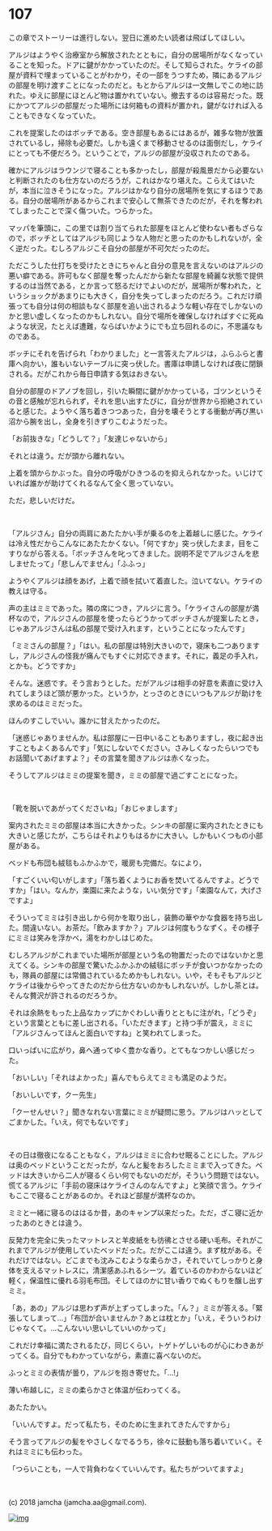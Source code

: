 # 107

この章でストーリーは進行しない。翌日に進めたい読者は飛ばしてほしい。  

アルジはようやく治療室から解放されたとともに，自分の居場所がなくなっていることを知った。ドアに鍵がかかっていたのだ。そして知らされた。ケライの部屋が資料で埋まっていることがわかり，その一部をうつすため，隣にあるアルジの部屋を明け渡すことになったのだと。もとからアルジは一文無しでこの地に訪れた。ゆえに部屋にほとんど物は置かれていない。撤去するのは容易だった。既にかつてアルジの部屋だった場所には何箱もの資料が置かれ，鍵がなければ入ることもできなくなっていた。  

これを提案したのはボッチである。空き部屋もあるにはあるが，雑多な物が放置されているし，掃除も必要だ。しかも遠くまで移動させるのは面倒だし，ケライにとっても不便だろう。ということで，アルジの部屋が没収されたのである。  

確かにアルジはラウンジで寝ることも多かったし，部屋が殺風景だから必要ないと判断されたのも仕方ないのだろうが，これはかなり堪えた。こらえてはいたが，本当に泣きそうになった。アルジはかなり自分の居場所を気にするほうである。自分の居場所があるからこれまで安心して無茶できたのだが，それを奪われてしまったことで深く傷ついた。つらかった。  

マッパを筆頭に，この里では割り当てられた部屋をほとんど使わない者もざらなので，ボッチとしてはアルジも同じような人物だと思ったのかもしれないが，全く逆だった。むしろアルジこそ自分の部屋が不可欠だったのだ。  

ただこうした仕打ちを受けたときにちゃんと自分の意見を言えないのはアルジの悪い癖である。許可もなく部屋を奪ったんだから新たな部屋を綺麗な状態で提供するのは当然である，とか言って怒るだけでよいのだが，居場所が奪われた，というショックがあまりにも大きく，自分を失ってしまったのだろう。これだけ頑張っても自分は何の相談もなく部屋を追い出されるような軽い存在でしかないのかと思い虚しくなったのかもしれない。自分で場所を確保しなければすぐに死ぬような状況，たとえば遭難，ならばいかようにでも立ち回れるのに，不思議なものである。  

ボッチにそれを告げられ「わかりました」と一言答えたアルジは，ふらふらと書庫へ向かい，誰もいないテーブルに突っ伏した。書庫は申請しなければ夜に閉鎖される。だがこれから毎日申請する気はおきない。  

自分の部屋のドアノブを回し，引いた瞬間に鍵がかかっている，ゴツンというその音と感触が忘れられず，それを思い出すたびに，自分が世界から拒絶されていると感じた。ようやく落ち着きつつあった，自分を壊そうとする衝動が再び黒い沼から腕を出し，全身を引きずりこむようだった。  

「お前抜きな」「どうして？」「友達じゃないから」  

それとは違う。だが頭から離れない。  

上着を頭からかぶった。自分の呼吸がひきつるのを抑えられなかった。いじけていれば誰かが助けてくれるなんて全く思っていない。  

ただ，悲しいだけだ。  

<br>  

「アルジさん」自分の両肩にあたたかい手が乗るのを上着越しに感じた。ケライは冷え性だからこんなにあたたかくない。「何ですか」突っ伏したまま，目をこすりながら答える。「ボッチさんを叱ってきました。説明不足でアルジさんを悲しませたって」「悲しんでません」「ふふっ」  

ようやくアルジは顔をあげ，上着で顔を拭いて着直した。泣いてない。ケライの教えは守る。  

声の主はミミであった。隣の席につき，アルジに言う。「ケライさんの部屋が満杯なので，アルジさんの部屋を使ったらどうかってボッチさんが提案したとき，じゃあアルジさんは私の部屋で受け入れます，ということになったんです」  

「ミミさんの部屋？」「はい。私の部屋は特別大きいので，寝床も二つありますし，アルジさんの怪我が痛んでもすぐに対応できます。それに，義足の手入れ，とかも。どうですか」  

そんな。迷惑です。そう言おうとした。だがアルジは相手の好意を素直に受け入れてしまうほど頭が悪かった。というか，とっさのときにいつもアルジが助けを求めるのはミミだった。  

ほんのすこしでいい。誰かに甘えたかったのだ。  

「迷惑じゃありませんか。私は部屋に一日中いることもありますし，夜に起き出すこともよくあるんです」「気にしないでください。さみしくなったらいつでもお話聞いてあげますよ？」その言葉を聞きアルジは赤くなった。  

そうしてアルジはミミの提案を聞き，ミミの部屋で過ごすことになった。  

<br>  

「靴を脱いであがってくださいね」「おじゃまします」  

案内されたミミの部屋は本当に大きかった。シンキの部屋に案内されたときにも大きいと感じたが，こちらはそれよりもはるかに大きい。しかもいくつもの小部屋がある。  

ベッドも布団も絨毯もふかふかで，暖房も完備だ。なにより，  

「すごくいい匂いがします」「落ち着くようにお香を焚いてるんですよ。どうですか」「はい。なんか，楽園に来たような，いい気分です」「楽園なんて，大げさですよ」  

そういってミミは引き出しから何かを取り出し，装飾の華やかな食器を持ち出した。間違いない。お茶だ。「飲みますか？」アルジは何度もうなずく。その様子にミミは笑みを浮かべ，湯をわかしはじめた。  

むしろアルジがこれまでいた場所が部屋という名の物置だったのではないかと思えてくる。シンキの部屋で驚いたふかふかの絨毯にボッチが食いつかなかったのも，隊員の部屋には常備されているためかもしれない。いや，そもそもアルジとケライは後からやってきたのだから仕方ないのかもしれないが。しかし茶とは。そんな贅沢が許されるのだろうか。  

それは余熱をもった上品なカップにかぐわしい香りとともに注がれ，「どうぞ」という言葉とともに差し出される。「いただきます」と持つ手が震え，ミミに「アルジさんってほんと面白いですね」と笑われてしまった。  

口いっぱいに広がり，鼻へ通ってゆく豊かな香り。とてもなつかしい感じだった。  

「おいしい」「それはよかった」喜んでもらえてミミも満足のようだ。  

「おいしいです，クー先生」  

「クーせんせい？」聞きなれない言葉にミミが疑問に思う。アルジはハッとしてごまかした。「いえ，何でもないです」  

<br>  

その日は徹夜になることもなく，アルジはミミに合わせ眠ることにした。アルジは奥のベッドということだったが，なんと髪をおろしたミミまで入ってきた。ベッドは大きいから二人が寝るくらい何でもないのだが，そういう問題ではない。慌てるアルジに「手前の寝床はケライさんのなんですよ」と笑顔で言う。ケライもここで寝ることがあるのか。それほど部屋が満杯なのか。  

ミミと一緒に寝るのははるか昔，あのキャンプ以来だった。ただ，ざこ寝に近かったあのときとは違う。  

反発力を完全に失ったマットレスと羊皮紙をも彷彿とさせる硬い毛布。それがこれまでアルジが使用していたベッドだった。だがここは違う。まず枕がある。それだけではない。どこまでも沈みこむような柔らかさ，それでいてしっかりと身体を支えるマットレスに，清潔感あふれるシーツ。着ているのかわからないほど軽く，保温性に優れる羽毛布団。そしてほのかに甘い香りでぬくもりを醸し出すミミ。  

「あ，あの」アルジは思わず声が上ずってしまった。「ん？」ミミが答える。「緊張してしまって…」「布団が合いませんか？あとは枕とか」「いえ，そういうわけじゃなくて。…こんないい思いしていいのかって」  

これだけ幸福に満たされるたび，同じくらい，トゲトゲしいものが心にわきあがってくる。自分でもわかっていながら，素直に喜べないのだ。  

ふっとミミの表情が曇り，アルジを抱き寄せた。「…!」  

薄い布越しに，ミミの柔らかさと体温が伝わってくる。  

あたたかい。  

「いいんですよ。だって私たち，そのために生まれてきたんですから」  

そう言ってアルジの髪をやさしくなでるうち，徐々に鼓動も落ち着いていく。それはミミにも伝わった。  

「つらいことも，一人で背負わなくていいんです。私たちがついてますよ」  

<br>  
<br>  
(c) 2018 jamcha (jamcha.aa@gmail.com).  

[![img](http://i.creativecommons.org/l/by-nc-sa/4.0/88x31.png)](http://creativecommons.org/licenses/by-nc-sa/4.0/deed)